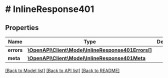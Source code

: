 # # InlineResponse401

## Properties

Name | Type | Description | Notes
------------ | ------------- | ------------- | -------------
**errors** | [**\OpenAPI\Client\Model\InlineResponse401Errors[]**](InlineResponse401Errors.md) |  | [optional]
**meta** | [**\OpenAPI\Client\Model\InlineResponse401Meta**](InlineResponse401Meta.md) |  | [optional]

[[Back to Model list]](../../README.md#models) [[Back to API list]](../../README.md#endpoints) [[Back to README]](../../README.md)
